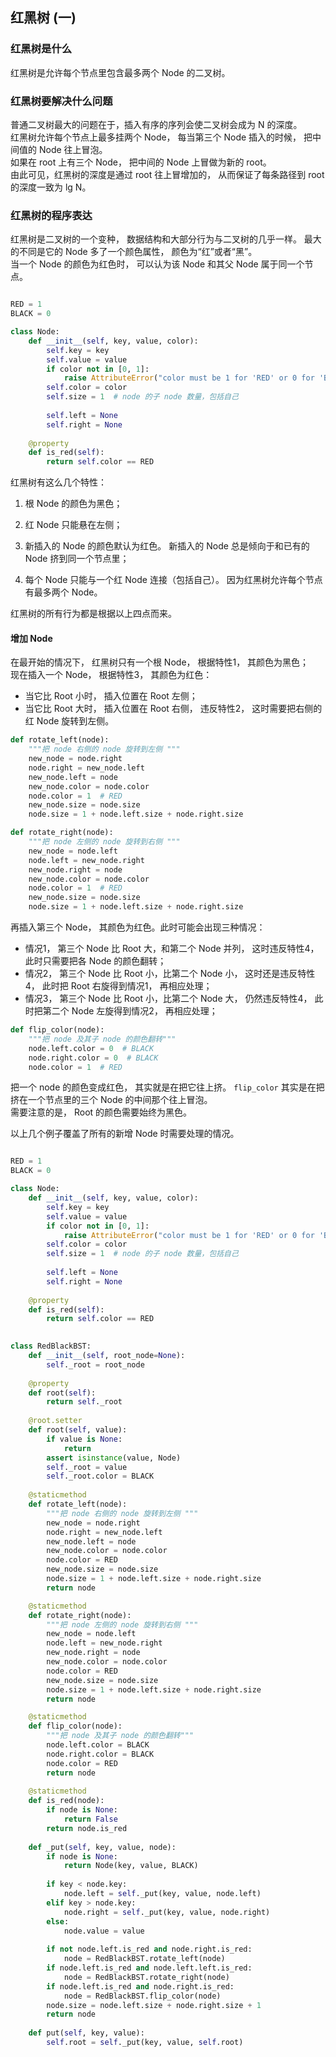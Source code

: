## 红黑树 (一)

### 红黑树是什么
红黑树是允许每个节点里包含最多两个 Node 的二叉树。

### 红黑树要解决什么问题
普通二叉树最大的问题在于，插入有序的序列会使二叉树会成为 N 的深度。  
红黑树允许每个节点上最多挂两个 Node， 每当第三个 Node 插入的时候， 把中间值的 Node 往上冒泡。  
如果在 root 上有三个 Node， 把中间的 Node 上冒做为新的 root。  
由此可见，红黑树的深度是通过 root 往上冒增加的， 从而保证了每条路径到 root 的深度一致为 lg N。  

### 红黑树的程序表达
红黑树是二叉树的一个变种， 数据结构和大部分行为与二叉树的几乎一样。 
最大的不同是它的 Node 多了一个颜色属性， 颜色为“红”或者“黑”。  
当一个 Node 的颜色为红色时， 可以认为该 Node 和其父 Node 属于同一个节点。  

```python

RED = 1
BLACK = 0

class Node:
    def __init__(self, key, value, color):
        self.key = key
        self.value = value
        if color not in [0, 1]:
            raise AttributeError("color must be 1 for 'RED' or 0 for 'BLACK'")
        self.color = color
        self.size = 1  # node 的子 node 数量，包括自己
        
        self.left = None
        self.right = None
        
    @property
    def is_red(self):
        return self.color == RED
```  
红黑树有这么几个特性：  

1. 根 Node 的颜色为黑色； 
 
2. 红 Node 只能悬在左侧；  

3. 新插入的 Node 的颜色默认为红色。 新插入的 Node 总是倾向于和已有的 Node 挤到同一个节点里；  

4. 每个 Node 只能与一个红 Node 连接（包括自己）。 因为红黑树允许每个节点有最多两个 Node。

红黑树的所有行为都是根据以上四点而来。  

#### 增加 Node
在最开始的情况下， 红黑树只有一个根 Node， 根据特性1， 其颜色为黑色；  
现在插入一个 Node， 根据特性3， 其颜色为红色： 
 - 当它比 Root 小时， 插入位置在 Root 左侧；
 - 当它比 Root 大时， 插入位置在 Root 右侧， 违反特性2， 这时需要把右侧的红 Node 旋转到左侧。
```python
def rotate_left(node):
    """把 node 右侧的 node 旋转到左侧 """
    new_node = node.right
    node.right = new_node.left
    new_node.left = node
    new_node.color = node.color
    node.color = 1  # RED
    new_node.size = node.size
    node.size = 1 + node.left.size + node.right.size

def rotate_right(node):
    """把 node 左侧的 node 旋转到右侧 """
    new_node = node.left
    node.left = new_node.right
    new_node.right = node
    new_node.color = node.color
    node.color = 1  # RED
    new_node.size = node.size
    node.size = 1 + node.left.size + node.right.size
```
再插入第三个 Node， 其颜色为红色。此时可能会出现三种情况：
 - 情况1， 第三个 Node 比 Root 大，和第二个 Node 并列， 这时违反特性4， 此时只需要把各 Node 的颜色翻转；
 - 情况2， 第三个 Node 比 Root 小，比第二个 Node 小， 这时还是违反特性4， 此时把 Root 右旋得到情况1， 再相应处理；
 - 情况3， 第三个 Node 比 Root 小，比第二个 Node 大， 仍然违反特性4， 此时把第二个 Node 左旋得到情况2， 再相应处理；
 
```python
def flip_color(node):
    """把 node 及其子 node 的颜色翻转"""
    node.left.color = 0  # BLACK
    node.right.color = 0  # BLACK
    node.color = 1  # RED
```
把一个 node 的颜色变成红色， 其实就是在把它往上挤。 `flip_color` 其实是在把挤在一个节点里的三个 Node 的中间那个往上冒泡。  
需要注意的是， Root 的颜色需要始终为黑色。  

以上几个例子覆盖了所有的新增 Node 时需要处理的情况。  
```python

RED = 1
BLACK = 0

class Node:
    def __init__(self, key, value, color):
        self.key = key
        self.value = value
        if color not in [0, 1]:
            raise AttributeError("color must be 1 for 'RED' or 0 for 'BLACK'")
        self.color = color
        self.size = 1  # node 的子 node 数量，包括自己
        
        self.left = None
        self.right = None
        
    @property
    def is_red(self):
        return self.color == RED

 
class RedBlackBST:
    def __init__(self, root_node=None):
        self._root = root_node
    
    @property
    def root(self):
        return self._root
    
    @root.setter
    def root(self, value):
        if value is None:
            return 
        assert isinstance(value, Node)
        self._root = value
        self._root.color = BLACK
    
    @staticmethod   
    def rotate_left(node):
        """把 node 右侧的 node 旋转到左侧 """
        new_node = node.right
        node.right = new_node.left
        new_node.left = node
        new_node.color = node.color
        node.color = RED
        new_node.size = node.size
        node.size = 1 + node.left.size + node.right.size
        return node

    @staticmethod   
    def rotate_right(node):
        """把 node 左侧的 node 旋转到右侧 """
        new_node = node.left
        node.left = new_node.right
        new_node.right = node
        new_node.color = node.color
        node.color = RED
        new_node.size = node.size
        node.size = 1 + node.left.size + node.right.size
        return node

    @staticmethod       
    def flip_color(node):
        """把 node 及其子 node 的颜色翻转"""
        node.left.color = BLACK
        node.right.color = BLACK
        node.color = RED
        return node
    
    @staticmethod
    def is_red(node):
        if node is None:
            return False
        return node.is_red
    
    def _put(self, key, value, node):
        if node is None:
            return Node(key, value, BLACK)
        
        if key < node.key:
            node.left = self._put(key, value, node.left)
        elif key > node.key:
            node.right = self._put(key, value, node.right)
        else:
            node.value = value
        
        if not node.left.is_red and node.right.is_red:
            node = RedBlackBST.rotate_left(node)
        if node.left.is_red and node.left.left.is_red:
            node = RedBlackBST.rotate_right(node)
        if node.left.is_red and node.right.is_red:
            node = RedBlackBST.flip_color(node)
        node.size = node.left.size + node.right.size + 1
        return node
        
    def put(self, key, value):
        self.root = self._put(key, value, self.root)
```